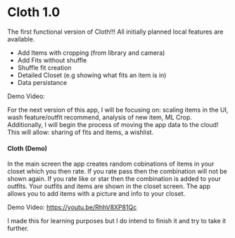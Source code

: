 # Cloth 1.0
The first functional version of Cloth!!! All initially planned local features are available.
- Add Items with cropping (from library and camera)
- Add Fits without shuffle
- Shuffle fit creation
- Detailed Closet (e.g showing what fits an item is in)
- Data persistance

Demo Video:

For the next version of this app, I will be focusing on: scaling items in the UI, wash feature/outfit recommend, analysis of new item, ML Crop. Additionally, I will begin the process of moving the app data to the cloud! This will allow: sharing of fits and items, a wishlist.


#### Cloth (Demo)
In the main screen the app creates random cobinations of items in your closet which you then rate. If you rate pass then the combination will not be shown again. If you rate like or star then the combination is added to your outfits. Your outfits and items are shown in the closet screen. The app allows you to add items with a picture and info to your closet. 

Demo Video: https://youtu.be/RhhV8XP81Qc

I made this for learning purposes but I do intend to finish it and try to take it further.

